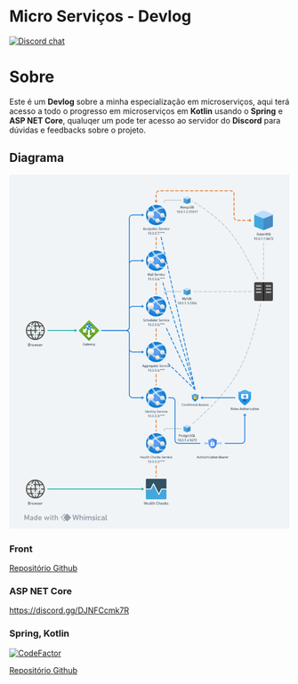 # Micro Serviços - Devlog

[![Discord chat](https://img.shields.io/discord/1159121909087215666?logo=discord)](https://discord.gg/DJNFCcmk7R)


# Sobre

 Este é um **Devlog** sobre a minha especialização em microserviços, aqui terá acesso a todo o progresso em microserviços em **Kotlin** usando o  **Spring** e **ASP NET Core**, qualuqer um pode ter acesso ao servidor do **Discord** para dúvidas e feedbacks sobre o projeto.

## Diagrama

![12-10-23](https://raw.githubusercontent.com/thalysmarciobn/microservices/main/diagrama/12-10-23.png)

### Front

[Repositório Github](https://github.com/thalysmarciobn/microservices_front)

### ASP NET Core

https://discord.gg/DJNFCcmk7R

### Spring, Kotlin

[![CodeFactor](https://www.codefactor.io/repository/github/thalysmarciobn/microservices_spring/badge)](https://www.codefactor.io/repository/github/thalysmarciobn/microservices_spring)

[Repositório Github](https://github.com/thalysmarciobn/microservices_spring)

